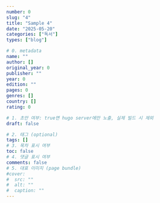```yaml
---
number: 0
slug: "4"
title: "Sample 4"
date: "2025-05-20"
categories: ["독서"]
types: ["blog"]

# 0. metadata
name: ""
author: []
original_year: 0
publisher: ""
year: 0
edition: ""
pages: 0
genres: []
country: []
rating: 0

# 1. 초안 여부: true면 hugo server에만 노출, 실제 빌드 시 제외
draft: false

# 2. 태그 (optional)
tags: []
# 3. 목차 표시 여부
toc: false
# 4. 댓글 표시 여부
comments: false
# 5. 대표 이미지 (page bundle)
#cover:
#  src: ""
#  alt: ""
#  caption: ""
---
```

